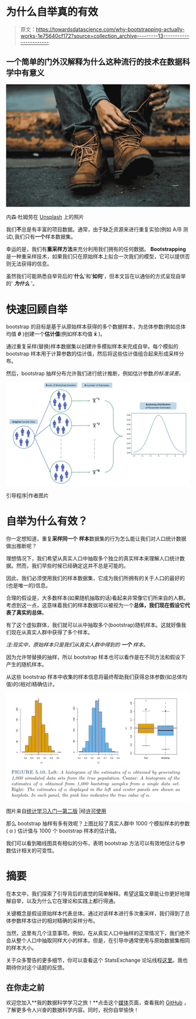 # 为什么自举真的有效

> 原文：<https://towardsdatascience.com/why-bootstrapping-actually-works-1e75640cf172?source=collection_archive---------13----------------------->

## 一个简单的门外汉解释为什么这种流行的技术在数据科学中有意义

![](img/f6aa868341e11c1bb1cdb3d090b7a869.png)

内森·杜姆劳在 [Unsplash](https://unsplash.com?utm_source=medium&utm_medium=referral) 上的照片

我们**不**总是有丰富的项目数据。通常，由于缺乏资源来进行重复实验(例如 A/B 测试),我们只有**一个**样本数据集。

幸运的是，我们有**重采样方法**来充分利用我们拥有的任何数据。 **Bootstrapping** 是一种重采样技术，如果我们只在原始样本上拟合一次我们的模型，它可以提供否则无法获得的信息。

虽然我们可能熟悉自举背后的'**什么**'和'**如何**'，但本文旨在以通俗的方式呈现自举的' ***为什么*** '。

# 快速回顾自举

bootstrap 的目标是基于从原始样本获得的多个数据样本，为总体参数(例如总体均值 ***θ*** )创建一个**估计值**(例如样本均值 **x̄** )。

通过重复采样(替换)样本数据集以创建许多模拟样本来完成自举。每个模拟的 bootstrap 样本用于计算参数的估计值，然后将这些估计值组合起来形成采样分布。

然后，bootstrap 抽样分布允许我们进行统计推断，例如估计参数*的标准误差。*

![](img/3886482581c3da817d344204ac616df1.png)

引导程序|作者图片

# 自举为什么有效？

你一定想知道，重复**采样同一个** **样本**数据集的行为怎么能让我们对人口统计数据做出推断呢？

理想情况下，我们希望从真实人口中抽取多个独立的真实样本来理解人口统计数据。然而，我们早些时候已经确定这并不总是可能的。

因此，我们必须使用我们的样本数据集，它成为我们所拥有的关于人口的最好的(也是唯一的)信息。

合理的假设是，大多数样本(如果随机抽取的话)看起来非常像它们所来自的人群。考虑到这一点，这意味着我们的样本数据可以被视为一个**总体，我们现在假设它代表了真实的总体**。

有了这个虚拟群体，我们就可以从中抽取多个(bootstrap)随机样本。这就好像我们现在从真实人群中获得了多个样本。

*注:现实中，原始样本只是我们从真实人群中得到的* ***一个*** *样本。*

因为允许带替换的抽样，所以 bootstrap 样本也可以看作是在不同方法和假设下产生的随机样本。

从这些 bootstrap 样本中收集的样本信息将最终帮助我们获得总体参数(如总体均值)的(相对)精确估计。

![](img/025606a86dabc1ea22e7797720bcf393.png)

图片来自[统计学习入门—第二版](https://www.statlearning.com/) |经[许可使用](https://www.statlearning.com/resources-second-edition)

那么 bootstrap 抽样有多有效呢？上图比较了真实人群中 1000 个模拟样本的参数( *α* ) 估计值与 1000 个 bootstrap 样本的估计值。

我们可以看到箱线图具有相似的分布，表明 bootstrap 方法可以有效地估计与参数估计相关的可变性。

# 摘要

在本文中，我们探索了引导背后的直觉的简单解释。希望这篇文章能让你更好地理解自举，以及为什么它在理论和实践上都行得通。

关键概念是假设原始样本代表总体。通过对该样本进行多次重采样，我们得到了总体参数样本估计的相对精确的采样分布。

当然，这里有几个注意事项。例如，在从真实人口中抽样的正常情况下，我们绝不会从整个人口中抽取同样大小的样本。但是，在引导中通常使用与原始数据集相同的样本大小。

关于众多警告的更多细节，你可以查看这个 StatsExchange 论坛线程[这里](http://StackExchange - CrossValidated)。我也期待你对这个话题的反馈。

## 在你走之前

欢迎您加入**我的数据科学学习之旅！**点击这个[媒体](https://kennethleungty.medium.com/)页面，查看我的 [GitHub](https://github.com/kennethleungty) ，了解更多令人兴奋的数据科学内容。同时，祝你自举愉快！

</the-dying-relu-problem-clearly-explained-42d0c54e0d24>  </evaluating-ocr-output-quality-with-character-error-rate-cer-and-word-error-rate-wer-853175297510>  </the-most-starred-forked-github-repos-for-python-and-data-science-f8bb3de47e96> 